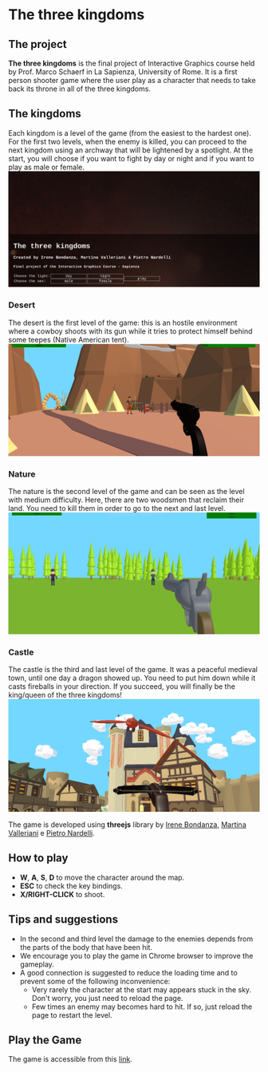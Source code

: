 # The three kingdoms

## The project

**The three kingdoms** is the final project of Interactive Graphics course held by Prof. Marco Schaerf in La Sapienza, University of Rome. It is a first person shooter game where the user play as a character that needs to take back its throne in all of the three kingdoms.

## The kingdoms
Each kingdom is a level of the game (from the easiest to the hardest one).
For the first two levels, when the enemy is killed, you can proceed to the next kingdom using an archway that will be lightened by a spotlight.
At the start, you will choose if you want to fight by day or night and if you want to play as male or female.
![](images/main_menu.png)
### Desert
The desert is the first level of the game: this is an hostile environment where a cowboy shoots with its gun while it tries to protect himself behind some teepes (Native American tent).
![](images/desert.png)
### Nature
The nature is the second level of the game and can be seen as the level with medium difficulty. Here, there are two woodsmen that reclaim their land. You need to kill them in order to go to the next and last level.
![](images/image_nature.png)
### Castle
The castle is the third and last level of the game. It was a peaceful medieval town, until one day a dragon showed up. You need to put him down while it casts fireballs in your direction.
If you succeed, you will finally be the king/queen of the three kingdoms!
![](images/castle.png)



The game is developed using **threejs** library by [Irene Bondanza](irene,bondanza92@gmail.com), [Martina Valleriani](vallerianimartina@gmail.com) e [Pietro Nardelli](pietro.nardelli@outlook.com).

## How to play

- **W**, **A**, **S**, **D** to move the character around the map.
- **ESC** to check the key bindings.
- **X/RIGHT-CLICK** to shoot.

## Tips and suggestions
- In the second and third level the damage to the enemies depends from the parts of the body that have been hit.
- We encourage you to play the game in Chrome browser to improve the gameplay.
- A good connection is suggested to reduce the loading time and to prevent some of the following inconvenience:
  * Very rarely the character at the start may appears stuck in the sky. Don't worry, you just need to reload the page.
  * Few times an enemy may becomes hard to hit. If so, just reload the page to restart the level.
## Play the Game
The game is accessible from this [link](https://sapienzainteractivegraphicscourse.github.io/final-project-mip-team/).
